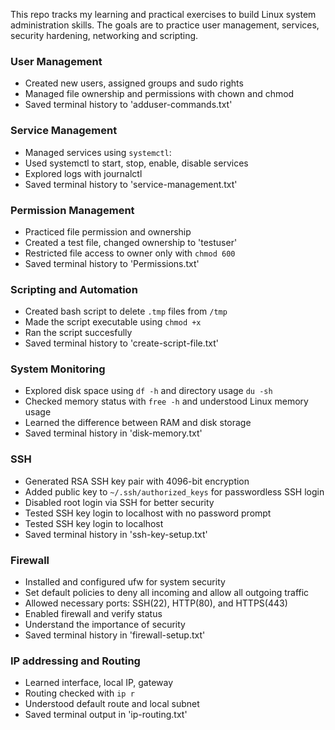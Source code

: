 This repo tracks my learning and practical exercises to build Linux system administration skills. The goals are to practice user management, services, security hardening, networking and scripting.

### User Management
* Created new users, assigned groups and sudo rights
* Managed file ownership and permissions with chown and chmod
* Saved terminal history to 'adduser-commands.txt'

### Service Management

* Managed services using `systemctl`:
* Used systemctl to start, stop, enable, disable services
* Explored logs with journalctl
* Saved terminal history to 'service-management.txt'

### Permission Management

* Practiced file permission and ownership
* Created a test file, changed ownership to 'testuser'
* Restricted file access to owner only with `chmod 600`
* Saved terminal history to 'Permissions.txt'

### Scripting and Automation

* Created bash script to delete `.tmp` files from `/tmp`
* Made the script executable using `chmod +x` 
* Ran the script succesfully
* Saved terminal history to 'create-script-file.txt'

### System Monitoring

* Explored disk space using `df -h` and directory usage `du -sh`
* Checked memory status with `free -h` and understood Linux memory usage
* Learned the difference between RAM and disk storage
* Saved terminal history in 'disk-memory.txt'

### SSH

* Generated RSA SSH key pair with 4096-bit encryption
* Added public key to `~/.ssh/authorized_keys` for passwordless SSH login
* Disabled root login via SSH for better security
* Tested SSH key login to localhost with no password prompt
* Tested SSH key login to localhost
* Saved terminal history in 'ssh-key-setup.txt'

### Firewall 

* Installed and configured ufw for system security
* Set default policies to deny all incoming and allow all outgoing traffic
* Allowed necessary ports: SSH(22), HTTP(80), and HTTPS(443)
* Enabled firewall and verify status
* Understand the importance of security
* Saved terminal history in 'firewall-setup.txt'

### IP addressing and Routing

* Learned interface, local IP, gateway
* Routing checked with `ip r`
* Understood default route and local subnet
* Saved terminal output in 'ip-routing.txt'
